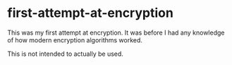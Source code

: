 # first-attempt-at-encryption
This was my first attempt at encryption. It was before I had any knowledge of how modern encryption algorithms worked.

This is not intended to actually be used.
